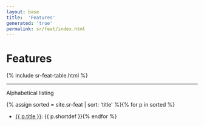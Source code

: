 ```yaml
---
layout: base
title:  'Features'
generated: 'true'
permalink: sr/feat/index.html
---
```


# Features

{% include sr-feat-table.html %}

----------

Alphabetical listing

{% assign sorted = site.sr-feat | sort: 'title' %}{% for p in sorted %}
* [{{ p.title }}](): {{ p.shortdef }}{% endfor %}
